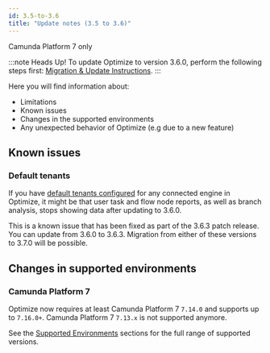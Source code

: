 ```yaml
---
id: 3.5-to-3.6
title: "Update notes (3.5 to 3.6)"
---
```


<span class="badge badge--platform">Camunda Platform 7 only</span>

:::note Heads Up!
To update Optimize to version 3.6.0, perform the following steps first: [Migration & Update Instructions](./instructions.md).
:::

Here you will find information about:

- Limitations
- Known issues
- Changes in the supported environments
- Any unexpected behavior of Optimize (e.g due to a new feature)

## Known issues

### Default tenants

If you have [default tenants configured](./../configuration/system-configuration-platform-7.md) for any connected engine in Optimize,
it might be that user task and flow node reports, as well as branch analysis, stops showing data after updating to 3.6.0.

This is a known
issue that has been fixed as part of the 3.6.3 patch release. You can update from 3.6.0 to 3.6.3. Migration from either of these versions to
3.7.0 will be possible.

## Changes in supported environments

### Camunda Platform 7

Optimize now requires at least Camunda Platform 7 `7.14.0` and supports up to `7.16.0+`. Camunda Platform 7 `7.13.x` is not supported anymore.

See the [Supported Environments]($docs$/reference/supported-environments) sections for the full range of supported versions.
